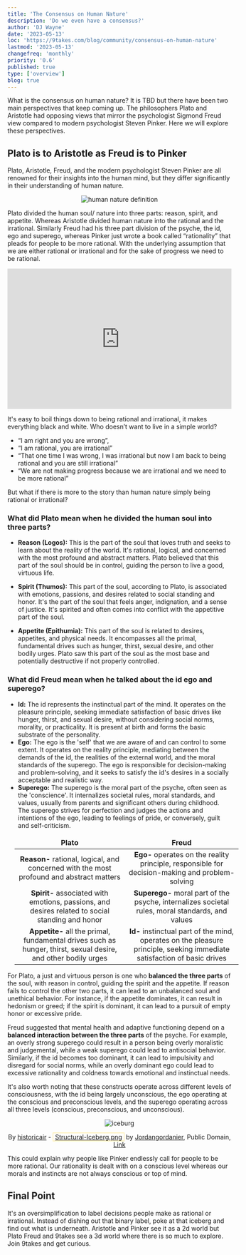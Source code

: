 ```yaml
---
title: 'The Consensus on Human Nature'
description: 'Do we even have a consensus?'
author: 'DJ Wayne'
date: '2023-05-13'
loc: 'https://9takes.com/blog/community/consensus-on-human-nature'
lastmod: '2023-05-13'
changefreq: 'monthly'
priority: '0.6'
published: true
type: ['overview']
blog: true
---
```


What is the consensus on human nature? It is TBD but there have been two main perspectives that keep coming up. The philosophers Plato and Aristotle had opposing views that mirror the psychologist Sigmond Freud view compared to modern psychologist Steven Pinker. Here we will explore these perspectives.

## Plato is to Aristotle as Freud is to Pinker

Plato, Aristotle, Freud, and the modern psychologist Steven Pinker are all renowned for their insights into the human mind, but they differ significantly in their understanding of human nature.

<div style="text-align: center;" >
<img src="/blogs/human-nature.webp" alt="human nature definition" />
</div>

Plato divided the human soul/ nature into three parts: reason, spirit, and appetite. Whereas Aristotle divided human nature into the rational and the irrational. Similarly Freud had his three part division of the psyche, the id, ego and superego, whereas Pinker just wrote a book called “rationality” that pleads for people to be more rational. With the underlying assumption that we are either rational or irrational and for the sake of progress we need to be rational.

<div style="display:flex; align-items: center; justify-content: center;">
<iframe width="560" height="315" src="https://www.youtube.com/embed/qdzNKQwkp-Y?clip=Ugkx11XnGz8VeWrGta-a6JkOjd8jug3kSFB3&amp;clipt=EOjvARjzygM" title="Pinker's call for rationality" frameborder="0" allow="accelerometer; autoplay; clipboard-write; encrypted-media; gyroscope; picture-in-picture; web-share" allowfullscreen></iframe>

</div>

It's easy to boil things down to being rational and irrational, it makes everything black and white. Who doesn’t want to live in a simple world?

- “I am right and you are wrong”,
- “I am rational, you are irrational”
- “That one time I was wrong, I was irrational but now I am back to being rational and you are still irrational”
- “We are not making progress because we are irrational and we need to be more rational”

But what if there is more to the story than human nature simply being rational or irrational?

### What did Plato mean when he divided the human soul into three parts?

- **Reason (Logos):** This is the part of the soul that loves truth and seeks to learn about the reality of the world. It's rational, logical, and concerned with the most profound and abstract matters. Plato believed that this part of the soul should be in control, guiding the person to live a good, virtuous life.

- **Spirit (Thumos):** This part of the soul, according to Plato, is associated with emotions, passions, and desires related to social standing and honor. It's the part of the soul that feels anger, indignation, and a sense of justice. It's spirited and often comes into conflict with the appetitive part of the soul.

- **Appetite (Epithumia):** This part of the soul is related to desires, appetites, and physical needs. It encompasses all the primal, fundamental drives such as hunger, thirst, sexual desire, and other bodily urges. Plato saw this part of the soul as the most base and potentially destructive if not properly controlled.

### What did Freud mean when he talked about the id ego and superego?

- **Id:** The id represents the instinctual part of the mind. It operates on the pleasure principle, seeking immediate satisfaction of basic drives like hunger, thirst, and sexual desire, without considering social norms, morality, or practicality. It is present at birth and forms the basic substrate of the personality.
- **Ego:** The ego is the 'self' that we are aware of and can control to some extent. It operates on the reality principle, mediating between the demands of the id, the realities of the external world, and the moral standards of the superego. The ego is responsible for decision-making and problem-solving, and it seeks to satisfy the id's desires in a socially acceptable and realistic way.
- **Superego:** The superego is the moral part of the psyche, often seen as the 'conscience'. It internalizes societal rules, moral standards, and values, usually from parents and significant others during childhood. The superego strives for perfection and judges the actions and intentions of the ego, leading to feelings of pride, or conversely, guilt and self-criticism.

| Plato                                                                                                          | Freud                                                                                                                    |
| -------------------------------------------------------------------------------------------------------------- | ------------------------------------------------------------------------------------------------------------------------ |
| **Reason-** rational, logical, and concerned with the most profound and abstract matters                       | **Ego-** operates on the reality principle, responsible for decision-making and problem-solving                          |
| **Spirit-** associated with emotions, passions, and desires related to social standing and honor               | **Superego-** moral part of the psyche, internalizes societal rules, moral standards, and values                         |
| **Appetite-** all the primal, fundamental drives such as hunger, thirst, sexual desire, and other bodily urges | **Id-** instinctual part of the mind, operates on the pleasure principle, seeking immediate satisfaction of basic drives |

For Plato, a just and virtuous person is one who **balanced the three parts** of the soul, with reason in control, guiding the spirit and the appetite. If reason fails to control the other two parts, it can lead to an unbalanced soul and unethical behavior. For instance, if the appetite dominates, it can result in hedonism or greed; if the spirit is dominant, it can lead to a pursuit of empty honor or excessive pride.

Freud suggested that mental health and adaptive functioning depend on a **balanced interaction between the three parts** of the psyche. For example, an overly strong superego could result in a person being overly moralistic and judgemental, while a weak superego could lead to antisocial behavior. Similarly, if the id becomes too dominant, it can lead to impulsivity and disregard for social norms, while an overly dominant ego could lead to excessive rationality and coldness towards emotional and instinctual needs.

It's also worth noting that these constructs operate across different levels of consciousness, with the id being largely unconscious, the ego operating at the conscious and preconscious levels, and the superego operating across all three levels (conscious, preconscious, and unconscious).

<div style="text-align: center;" >
<img src="/blogs/structural-iceberg.svg" alt="iceburg" />

By <a href="//commons.wikimedia.org/wiki/User:Historicair" title="User:Historicair">historicair</a> - <span style="border:1px dotted #FC0;padding:0 4px"><a href="https://en.wikipedia.org/wiki/File:Structural-Iceberg.png" class="extiw" title="en:File:Structural-Iceberg.png">Structural-Iceberg.png</a></span> by <a href="https://en.wikipedia.org/wiki/User:Jordangordanier" class="extiw" title="en:User:Jordangordanier">Jordangordanier</a>, Public Domain, <a href="https://commons.wikimedia.org/w/index.php?curid=1467156">Link</a>

</div>

This could explain why people like Pinker endlessly call for people to be more rational. Our rationality is dealt with on a conscious level whereas our morals and instincts are not always conscious or top of mind.

## Final Point

It's an oversimplification to label decisions people make as rational or irrational. Instead of dishing out that binary label, poke at that iceberg and find out what is underneath. Aristotle and Pinker see it as a 2d world but Plato Freud and 9takes see a 3d world where there is so much to explore. Join 9takes and get curious.

<style>
    table {
        margin: 1rem;
    }

.scroll-table {
    overflow-x: scroll;
}
tr {

    border: var(--classic-border);
    text-align: center;
}
td {

    border: var(--classic-border);
    text-align: center;
}
th {

    border: var(--classic-border);
    text-align: center;
}

.scroll-table::-webkit-scrollbar {
    width: 4px;
}

.scroll-table::-webkit-scrollbar-track {
    box-shadow: 0 0 4px slategrey;
}

.scroll-table::-webkit-scrollbar-thumb {
    background-color: slategrey;
    /*outline: .5px solid slategrey;*/
}

</style>
